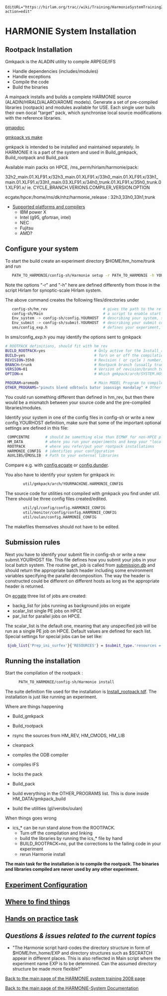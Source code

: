 ```@meta
EditURL="https://hirlam.org/trac//wiki/Training/HarmonieSystemTraining2008/Lecture/Installation?action=edit"
```

# HARMONIE System Installation

## Rootpack Installation

Gmkpack is the ALADIN utility to compile ARPEGE/IFS

 - Handle dependencies (includes/modules)
 - Handle exceptions
 - Compile the code
 - Build the binaries

A mainpack installs and builds a complete HARMONIE source (ALADIN/HIRALD/ALARO/AROME models). Generate a set of pre-compiled libraries (rootpack) and modules available for USE. 
Each single user buils their own  öocal "target" pack, which synchronise local source modifications with the reference libraries.  

[gmapdoc](http://www.cnrm.meteo.fr/gmapdoc/spip.php?page=recherche&recherche=gmkpack)

[gmkpack vs make](../../../Gmkpack_vs_Make.md)


gmkpack is intended to be installed and maintained separately. In HARMONIE it is a part of the system and used in Build_gmkpack, Build_rootpack and Build_pack

Available main packs on HPCE, /ms_perm/hirlam/harmonie/pack:

32h2_main.01.XLF91.x/32h3_main.01.XLF91.x/33h0_main.01.XLF91.x/33h1_main.01.XLF91.x/33h1_main.03.XLF91.x/34h0_trunk.01.XLF91.x/35h0_trunk.01.XLF91.x/
ie. CYCLE_BRANCH.VERIONS.COMPILER_VERSION.OPTION

ecgate/hpce:/home/ms/dk/nhz/harmonie_release : 32h3,33h0,33h1,trunk

 * [Supported platforms and compilers](https://hirlam.org/trac/browser/trunk/harmonie/util/gmkpack/arch)
    - IBM power X
    - Intel (g95, gfortran, intel)
    - NEC
    - Fujitsu
    - AMD?


## Configure your system

To start the build create an experiment directory $HOME/hm_home/trunk and run

```bash
   PATH_TO_HARMONIE/config-sh/Harmonie setup -r PATH_TO_HARMONIE -h YOURHOST
```

Note the options "-r" and "-h" here are defined differently from those in the script Hirlam for synoptic-scale Hirlam system.

The above command creates the following files/directories under
```bash
   config-sh/hm_rev                         # gives the path to the reference installation, similar to hl_rev in synoptic-Hirlam
   config-sh/Main                           # a script to enable start Harmonie, similar to Start in synoptic-Hirlam
   Env_system -> config-sh/config.YOURHOST  # describing your system, similar to Env_system in synoptic-Hirlam
   Env_submit -> config-sh/submit.YOURHOST  # describing your submit commands, comparable to submission.db in synoptic-Hirlam
   sms/config_exp.h                         # defines your experiment, comparable to Env_expdesc in synoptic-Hirlam
```


In sms/config_exp.h you may identify the options sent to gmkpack

```bash
# ROOTPACK definitions, should fit with hm_rev
BUILD_ROOTPACK=yes                      # Only active for the Install_rootpack playfile, (yes|no)
BUILD=yes                               # Turn on or off the compilation and binary build (yes|no)
REVISION=35h0                           # Revision ( or cycle ) number, has to be set even for the trunk!
BRANCH=trunk                            # Rootpack branch (usually trunk|main)
VERSION=01                              # Version of revision/branch to use
OPTION=x                                # Which gmkpack/arch/SYSTEM.HOST.OPTION file to use

PROGRAM=aromodb                         # Main MODEL Program to compile gmkpack
OTHER_PROGRAMS="pinuts blend odbtools bator ioassign mandalay" # Other things to compile with gmkpack
```

You could run something different than defined in hm_rev, but then there would be a mismatch between your source code and the pre-compiled libraries/modules.


Identify your system in one of the config files in config-sh or write a new config.YOURHOST definition, make sure that some of the important optional settings are defined in this file:
```bash
 COMPCENTRE       # should be something else than ECMWF for non-HPCE platform
 HM_DATA          # where you run your experiments and keep your "local" binaries
 ROOTPACK         # where you refer/put your rootpack installations
 HARMONIE_CONFIG  # identifies your configuration
 AUXLIBS/EMOSLIB  # Path to your external libraries
```

Compare e.g. with [config.ecgate](https://hirlam.org/trac/browser/trunk/harmonie/config-sh/config.ecgate) or [config.dunder](https://hirlam.org/trac/browser/trunk/harmonie/config-sh/config.dunder).

You also have to identify your system for gmkpack in:

```bash
        util/gmkpack/arch/YOURMACHINE.HARMONIE_CONFIG
```


The source code for utilities not compiled with gmkpack you find under util. There should be three config files created/edited.

```bash
        util/gl/config/config.HARMONIE_CONFIG
        util/monitor/config/config.HARMONIE_CONFIG
        util/oulan/config.HARMONIE_CONFIG
```

The makefiles themselves should not have to be edited.


## Submission rules

Next you have to identify your submit file in config-sh or write a new submit.YOURHOST file. This file defines how you submit your jobs in your local batch system. 
The routine get_job is called from [submission.db](https://hirlam.org/trac/browser/trunk/harmonie/scr/submission.db) and should return the appropriate batch header including some environment variables specifying the parallel decomposition. The way the header is constructed could be different on different hosts as long as the appropriate header is returned.

On [ecgate](https://hirlam.org/trac/browser/trunk/harmonie/config-sh/submit.ecgate) three list of jobs are created:
 * backg_list for jobs running as background jobs on ecgate
 * scalar_list single PE jobs on HPCE
 * par_list for parallel jobs on HPCE.

The scalar_list is the default one, meaning that any unspecified job will be run as a single PE job on HPCE. Default values are defined for each list. Special settings for special jobs can be set like:

```bash
 $job_list{'Prep_ini_surfex'}{'RESOURCES'} = $submit_type.'resources = ConsumableCPUs(1) ConsumableMemory(6000 MB)' ;
```



## Running the installation

Start the compilation of the rootpack :
```bash
      PATH_TO_HARMONIE/config-sh/Harmonie install
```

The suite definition file used for the installation is 
[Install_rootpack.tdf](https://hirlam.org/trac/browser/trunk/harmonie/msms/Install_rootpack.tdf). The installation is just like running an experiment.

Where are things happening

- Build_gmkpack 
- Build_rootpack
 - rsync the sources from HM_REV, HM_CMODS, HM_LIB
 - cleanpack
 - compiles the ODB compiler
 - compiles IFS
 - locks the pack

- Build_pack
 - build everything in the OTHER_PROGRAMS list. This is done inside HM_DATA/gmkpack_build
 - build the utilities (gl/verobs/oulan)

When things goes wrong

 - ics_* can be run stand alone from the ROOTPACK. 
   - Turn off the compilation and linking
   - build the libraries by running the ics_* file by hand
   - BUILD_ROOTPACK=no, put the corrections to the failing code in your experiment
   - rerun Harmonie install


**The main task for the installation is to compile the rootpack. The binaries and libraries compiled are never used by any other experiment.**

## [Experiment Configuration](../../../HirlamSystemDocumentation/Mesoscale/HarmonieScripts.md#smsconfig_exp.h)

## [Where to find things](../../../HarmonieSystemDocumentation/Harmonie-mSMS.md#Filestructure)

## [Hands on practice task](../../../HarmonieSystemTraining2008/Training/Installation.md)

## *Questions & issues related to the current topics* 
 * "The Harmonie script hard-codes the directory structure in form of $HOME/hm_home/EXP and directory structures such as $SCRATCH appear in different places. This is also reflected in Main script where the experiment name EXP is to be determined. Can the assumed directory structure be made more flexible?"

[ Back to the main page of the HARMONIE system training 2008 page](https://hirlam.org/trac/wiki/HarmonieSystemTraining2008)

[Back to the main page of the HARMONIE-System Documentation](https://hirlam.org/trac/wiki/HarmonieSystemDocumentation)